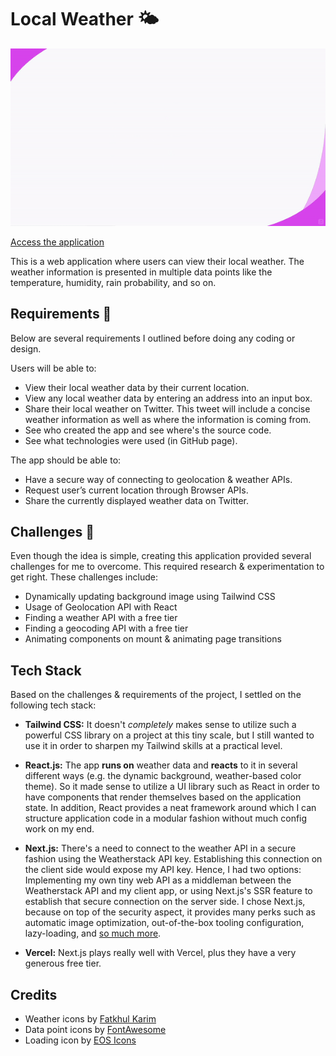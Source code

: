 # Local Weather 🌤

![Application screencast!](/assets/cast.gif)

[Access the application](https://local-weather-forecast.vercel.app/)

This is a web application where users can view their local weather. The weather information is presented in multiple data points like the temperature, humidity, rain probability, and so on.

## Requirements 🎯

Below are several requirements I outlined before doing any coding or design.

Users will be able to:

- View their local weather data by their current location.
- View any local weather data by entering an address into an input box.
- Share their local weather on Twitter. This tweet will include a concise weather information as well as where the information is coming from.
- See who created the app and see where's the source code.
- See what technologies were used (in GitHub page).

The app should be able to:

- Have a secure way of connecting to geolocation & weather APIs.
- Request user’s current location through Browser APIs.
- Share the currently displayed weather data on Twitter.

## Challenges 🤔

Even though the idea is simple, creating this application provided several challenges for me to overcome. This required research & experimentation to get right. These challenges include:

- Dynamically updating background image using Tailwind CSS
- Usage of Geolocation API with React
- Finding a weather API with a free tier
- Finding a geocoding API with a free tier
- Animating components on mount & animating page transitions

## Tech Stack

Based on the challenges & requirements of the project, I settled on the following tech stack:

- **Tailwind CSS:** It doesn't _completely_ makes sense to utilize such a powerful CSS library on a project at this tiny scale, but I still wanted to use it in order to sharpen my Tailwind skills at a practical level.

- **React.js:** The app **runs on** weather data and **reacts** to it in several different ways (e.g. the dynamic background, weather-based color theme). So it made sense to utilize a UI library such as React in order to have components that render themselves based on the application state. In addition, React provides a neat framework around which I can structure application code in a modular fashion without much config work on my end.

- **Next.js:** There's a need to connect to the weather API in a secure fashion using the Weatherstack API key. Establishing this connection on the client side would expose my API key. Hence, I had two options: Implementing my own tiny web API as a middleman between the Weatherstack API and my client app, or using Next.js's SSR feature to establish that secure connection on the server side. I chose Next.js, because on top of the security aspect, it provides many perks such as automatic image optimization, out-of-the-box tooling configuration, lazy-loading, and [so much more](https://nextjs.org/#features).

- **Vercel:** Next.js plays really well with Vercel, plus they have a very generous free tier.

## Credits

- Weather icons by [Fatkhul Karim](https://www.iconfinder.com/fatkhulkarim)
- Data point icons by [FontAwesome](https://fontawesome.com)
- Loading icon by [EOS Icons](https://eos-icons.com/?iconName=bubble_loading&type=animated)
